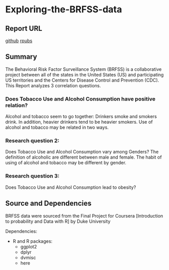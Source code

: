 # Exploring-the-BRFSS-data

## Report URL
[github](https://macychan.github.io/exploring-the-BRFSS-data/)
[rpubs](https://rpubs.com/MacyChan/coursera-du-Intro2ProbNDataWRWeek5-proj)

## Summary
The Behavioral Risk Factor Surveillance System (BRFSS) is a collaborative project between all of the states in the United States (US) and participating US territories and the Centers for Disease Control and Prevention (CDC). This Report analyzes 3 correlation questions.

### Does Tobacco Use and Alcohol Consumption have positive relation?
Alcohol and tobacco seem to go together: Drinkers smoke and smokers drink. In addition, heavier drinkers tend to be heavier smokers. Use of alcohol and tobacco may be related in two ways.

### Research question 2:
Does Tobacco Use and Alcohol Consumption vary among Genders?
The definition of alcoholic are different between male and female. The habit of using of alcohol and tobacco may be different by gender.

### Research question 3:
Does Tobacco Use and Alcohol Consumption lead to obesity?


## Source and Dependencies

BRFSS data were sourced from the Final Project for Coursera [Introduction to probability and Data with R] by Duke University

Dependencies:
- R and R packages:
  - ggplot2
  - dplyr
  - dvmisc
  - here

